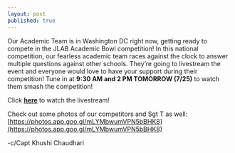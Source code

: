 ```yaml
---
layout: post
published: true
---
```

Our Academic Team is in Washington DC right now, getting ready to compete in the JLAB Academic Bowl competition! In this national competition, our fearless academic team races against the clock to answer multiple questions against other schools. They’re going to livestream the event and everyone would love to have your support during their competition! Tune in at **9:30 AM and 2 PM TOMORROW (7/25)** to watch them smash the competition!

Click [**here**](https://youtube.com/playlist?list=PLL627wXRH-Y6AjHOMbOXPLVRcsTebiXck. ) to watch the livestream!

Check out some photos of our competitors and Sgt T as well: [https://photos.app.goo.gl/mLYMbwumVPN5bBHK8](https://photos.app.goo.gl/mLYMbwumVPN5bBHK8)

-c/Capt Khushi Chaudhari
